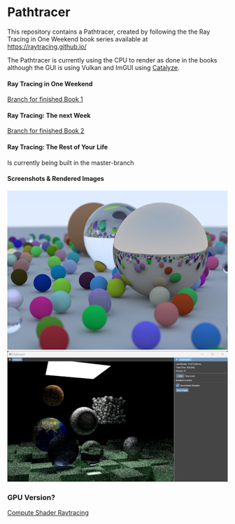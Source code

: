 ﻿# Pathtracer

This repository contains a Pathtracer, created by following the the Ray Tracing in One Weekend book series available at https://raytracing.github.io/ 

The Pathtracer is currently using the CPU to render as done in the books although the GUI is using Vulkan and ImGUI using [Catalyze](https://github.com/JensKrumsieck/Catalyze).

#### Ray Tracing in One Weekend
[Branch for finished Book 1](https://github.com/JensKrumsieck/RayTracingInOneWeekend/tree/Book-1)

#### Ray Tracing: The next Week
[Branch for finished Book 2](https://github.com/JensKrumsieck/RayTracingInOneWeekend/tree/Book-2)

#### Ray Tracing: The Rest of Your Life
Is currently being built in the master-branch

#### Screenshots & Rendered Images
![Screenshot Book Cover 1](.github/cover_book1.png)
![Screenshot Book Cover 2](.github/cover_book2.png)

### GPU Version?
[Compute Shader Raytracing](https://github.com/JensKrumsieck/raytracing-vulkan)

